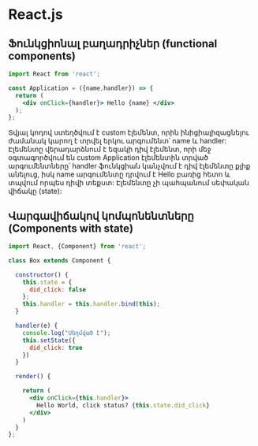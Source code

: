 # React.js

## <b>Ֆունկցիոնալ բաղադրիչներ (functional components)</b>
```jsx
import React from 'react';

const Application = ({name,handler}) => {
  return (
    <div onClick={handler}> Hello {name} </div>
  );
};
```
Տվյալ կոդով ստեղծվում է custom էլեմենտ, որին ինիցիալիզացնելու ժամանակ կարող է տրվել երկու արգումենտ՝ name և handler: Էլեմենտը վերադարձնում է եզակի դիվ էլեմենտ, որի մեջ օգտագործվում են custom Application էլեմենտին տրված արգումենտները՝ handler ֆունկցիան կանչվում է դիվ էլեմենտը քլիք անելուց, իսկ name արգումենտը դրվում է Hello բառից հետո և տպվում որպես դիվի տեքստ: Էլեմենտը չի պահպանում սեփական վիճակը (state): 

## <b>Վարգավիճակով կոմպոնենտները (Components with state)</b>
```jsx
import React, {Component} from 'react';

class Box extends Component {

  constructor() {
    this.state = {
      did_click: false
    };
    this.handler = this.handler.bind(this);
  }

  handler(e) {
    console.log("Սեղմված է");
    this.setState({
      did_click: true
    })
  }

  render() {

    return (
      <div onClick={this.handler}>
        Hello World, click status? {this.state.did_click}
      </div>
    )
  }
};
```
